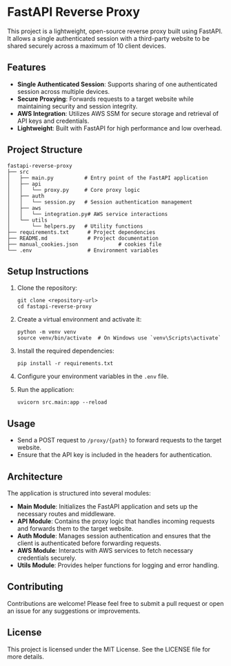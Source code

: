 # FastAPI Reverse Proxy

This project is a lightweight, open-source reverse proxy built using FastAPI. It allows a single authenticated session with a third-party website to be shared securely across a maximum of 10 client devices. 

## Features

- **Single Authenticated Session**: Supports sharing of one authenticated session across multiple devices.
- **Secure Proxying**: Forwards requests to a target website while maintaining security and session integrity.
- **AWS Integration**: Utilizes AWS SSM for secure storage and retrieval of API keys and credentials.
- **Lightweight**: Built with FastAPI for high performance and low overhead.

## Project Structure

```
fastapi-reverse-proxy
├── src
│   ├── main.py          # Entry point of the FastAPI application
│   ├── api
│   │   └── proxy.py     # Core proxy logic
│   ├── auth
│   │   └── session.py   # Session authentication management
│   ├── aws
│   │   └── integration.py# AWS service interactions
│   └── utils
│       └── helpers.py   # Utility functions
├── requirements.txt      # Project dependencies
├── README.md             # Project documentation
├── manual_cookies.json             # cookies file
└── .env                  # Environment variables
```

## Setup Instructions

1. Clone the repository:
   ```
   git clone <repository-url>
   cd fastapi-reverse-proxy
   ```

2. Create a virtual environment and activate it:
   ```
   python -m venv venv
   source venv/bin/activate  # On Windows use `venv\Scripts\activate`
   ```

3. Install the required dependencies:
   ```
   pip install -r requirements.txt
   ```

4. Configure your environment variables in the `.env` file.

5. Run the application:
   ```
   uvicorn src.main:app --reload
   ```

## Usage

- Send a POST request to `/proxy/{path}` to forward requests to the target website.
- Ensure that the API key is included in the headers for authentication.

## Architecture

The application is structured into several modules:

- **Main Module**: Initializes the FastAPI application and sets up the necessary routes and middleware.
- **API Module**: Contains the proxy logic that handles incoming requests and forwards them to the target website.
- **Auth Module**: Manages session authentication and ensures that the client is authenticated before forwarding requests.
- **AWS Module**: Interacts with AWS services to fetch necessary credentials securely.
- **Utils Module**: Provides helper functions for logging and error handling.

## Contributing

Contributions are welcome! Please feel free to submit a pull request or open an issue for any suggestions or improvements.

## License

This project is licensed under the MIT License. See the LICENSE file for more details.
